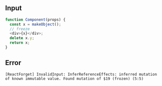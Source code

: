 
## Input

```javascript
function Component(props) {
  const x = makeObject();
  // freeze
  <div>{x}</div>;
  delete x.y;
  return x;
}

```


## Error

```
[ReactForget] InvalidInput: InferReferenceEffects: inferred mutation of known immutable value. Found mutation of $19 (frozen) (5:5)
```
          
      